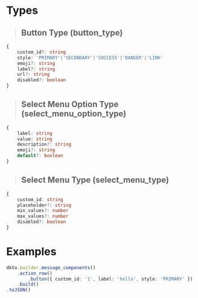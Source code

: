 # Types
> ## Button Type (button_type)
```ts
{
	custom_id?: string
	style: 'PRIMARY'|'SECONDARY'|'SUCCESS'|'DANGER'|'LINK'
	emoji?: string
	label?: string
	url?: string
	disabled?: boolean
}
```

> ## Select Menu Option Type (select_menu_option_type)
```ts
{
	label: string
	value: string
	description?: string
	emoji?: string
	default?: boolean
}
```

> ## Select Menu Type (select_menu_type)
```ts
{
	custom_id: string
	placeholder?: string
	min_values?: number
	max_values?: number
	disabled?: boolean
}
```

# Examples
```ts
dkto.builder.message_components()
	.action_row()
		.button({ custom_id: '1', label: 'hello', style: 'PRIMARY' })
	.build()
.toJSON()
```